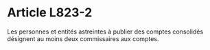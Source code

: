 # Article L823-2

Les personnes et entités astreintes à publier des comptes consolidés désignent au moins deux commissaires aux comptes.